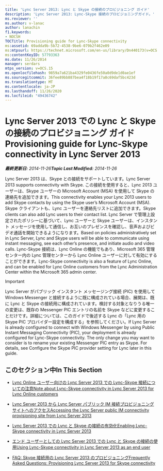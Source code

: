 ```yaml
---
title: 'Lync Server 2013: Lync と Skype の接続のプロビジョニング ガイド'
description: 'Lync Server 2013: Lync-Skype 接続のプロビジョニングガイド。'
ms.reviewer: ''
ms.author: v-lanac
author: lanachin
f1.keywords:
- NOCSH
TOCTitle: Provisioning guide for Lync-Skype connectivity
ms:assetid: 69adda9b-5b72-4538-9be6-079b2f462e09
ms:mtpsurl: https://technet.microsoft.com/en-us/library/Dn440173(v=OCS.15)
ms:contentKeyID: 57793363
ms.date: 11/26/2014
manager: serdars
mtps_version: v=OCS.15
ms.openlocfilehash: 9859a7a621ba4329fe0436fe50a0d9de1d0ae1ef
ms.sourcegitcommit: 36fee89bb887bea4f18b19f17a8c69daf5bc423d
ms.translationtype: MT
ms.contentlocale: ja-JP
ms.lasthandoff: 11/26/2020
ms.locfileid: "49436742"
---
```

# <a name="provisioning-guide-for-lync-skype-connectivity-in-lync-server-2013"></a><span data-ttu-id="360aa-103">Lync Server 2013 での Lync と Skype の接続のプロビジョニング ガイド</span><span class="sxs-lookup"><span data-stu-id="360aa-103">Provisioning guide for Lync-Skype connectivity in Lync Server 2013</span></span>

<div data-xmlns="http://www.w3.org/1999/xhtml">

<div class="topic" data-xmlns="http://www.w3.org/1999/xhtml" data-msxsl="urn:schemas-microsoft-com:xslt" data-cs="https://msdn.microsoft.com/">

<div data-asp="https://msdn2.microsoft.com/asp">



</div>

<div id="mainSection">

<div id="mainBody"><span data-ttu-id="360aa-104">

<span> </span></span><span class="sxs-lookup"><span data-stu-id="360aa-104">

<span> </span></span></span>

<span data-ttu-id="360aa-105">_**最終更新日:** 2014-11-26_</span><span class="sxs-lookup"><span data-stu-id="360aa-105">_**Topic Last Modified:** 2014-11-26_</span></span>

<span data-ttu-id="360aa-106">Lync Server 2013 は、Skype との接続をサポートしています。</span><span class="sxs-lookup"><span data-stu-id="360aa-106">Lync Server 2013 supports connectivity with Skype.</span></span> <span data-ttu-id="360aa-107">この接続を使用すると、Lync 2013 ユーザーは、Skype ユーザーの Microsoft Account (MSA) を使用して Skype の連絡先を追加できます。</span><span class="sxs-lookup"><span data-stu-id="360aa-107">This connectivity enables your Lync 2013 users to add Skype contacts by using the Skype user’s Microsoft Account (MSA).</span></span> <span data-ttu-id="360aa-108">Skype クライアントも、Lync ユーザーを連絡先リストに追加できます。</span><span class="sxs-lookup"><span data-stu-id="360aa-108">Skype clients can also add Lync users to their contact list.</span></span> <span data-ttu-id="360aa-109">Lync Server で管理上設定されたポリシーに基づいて、Lync ユーザーと Skype ユーザーは、インスタント メッセージを使用して通信し、お互いのプレゼンスを確認し、音声およびビデオ通話を開始できるようになります。</span><span class="sxs-lookup"><span data-stu-id="360aa-109">Based on policies administratively set in Lync Server, Lync and Skype users will be able to communicate using instant messaging, see each other’s presence, and initiate audio and video calls.</span></span> <span data-ttu-id="360aa-110">Lync-Skype 接続は、Lync Online の機能でもあり、Microsoft 365 管理センター内の Lync 管理センターから Lync Online ユーザーに対して有効にすることができます。</span><span class="sxs-lookup"><span data-stu-id="360aa-110">Lync-Skype connectivity is also a feature of Lync Online, and can be enabled for Lync Online customers from the Lync Administration Center within the Microsoft 365 admin center.</span></span>

<div>

> [!IMPORTANT]  
> <span data-ttu-id="360aa-p102">Lync Server がパブリック インスタント メッセージング接続 (PIC) を使用して Windows Messenger と接続するように既に構成されている場合、展開は、既に Lync と Skype の接続用に構成されています。検討する対象となりうる唯一の変更は、既存の Messenger PIC エントリの名前を Skype などに変更することだけです。詳細については、このガイドで後述する Lync の「Lync 用の Skype PIC プロバイダー設定を構成する」を参照してください。</span><span class="sxs-lookup"><span data-stu-id="360aa-p102">If Lync Server is already configured to connect with Windows Messenger by using Public Instant Messaging Connectivity (PIC), your deployment is already configured for Lync-Skype connectivity. The only change you may want to consider is to rename your existing Messenger PIC entry as Skype. For details, see Configure the Skype PIC provider setting for Lync later in this guide.</span></span>

</div>

<div>

## <a name="in-this-section"></a><span data-ttu-id="360aa-114">このセクション中</span><span class="sxs-lookup"><span data-stu-id="360aa-114">In This Section</span></span>

  - [<span data-ttu-id="360aa-115">Lync Online ユーザー向けの Lync Server 2013 での Lync-Skype 接続についての注意</span><span class="sxs-lookup"><span data-stu-id="360aa-115">Note about Lync-Skype connectivity in Lync Server 2013 for Lync Online customers</span></span>](lync-server-2013-note-about-lync-skype-connectivity-for-lync-on.md)

  - [<span data-ttu-id="360aa-116">Lync Server 2013 から Lync Server パブリック IM 接続プロビジョニング サイトへのアクセス</span><span class="sxs-lookup"><span data-stu-id="360aa-116">Accessing the Lync Server public IM connectivity provisioning site from Lync Server 2013</span></span>](lync-server-2013-accessing-the-lync-server-public-im-connectivity-provisioning-site.md)

  - [<span data-ttu-id="360aa-117">Lync Server 2013 での Lync と Skype の接続の有効化</span><span class="sxs-lookup"><span data-stu-id="360aa-117">Enabling Lync-Skype connectivity in Lync Server 2013</span></span>](lync-server-2013-enabling-lync-skype-connectivity.md)

  - [<span data-ttu-id="360aa-118">エンド ユーザーとしての Lync Server 2013 での Lync と Skype の接続の使用</span><span class="sxs-lookup"><span data-stu-id="360aa-118">Using Lync-Skype connectivity in Lync Server 2013 as an end user</span></span>](lync-server-2013-using-lync-skype-connectivity-as-an-end-user.md)

  - [<span data-ttu-id="360aa-119">FAQ: Skype 接続用の Lync Server 2013 のプロビジョニング</span><span class="sxs-lookup"><span data-stu-id="360aa-119">Frequently Asked Questions: Provisioning Lync Server 2013 for Skype connectivity</span></span>](lync-server-2013-frequently-asked-questions-provisioning-lync-server-for-skype-connectivity.md)

<span data-ttu-id="360aa-120"></div>

</div>

<span> </span>

</div>

</div>

</span><span class="sxs-lookup"><span data-stu-id="360aa-120"></div>

</div>

<span> </span>

</div>

</div>

</span></span></div>

